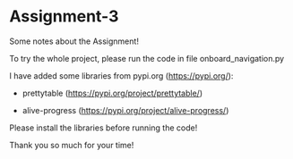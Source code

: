 # Assignment-3

Some notes about the Assignment!

To try the whole project, please run the code in file onboard_navigation.py

I have added some libraries from pypi.org (https://pypi.org/):

- prettytable (https://pypi.org/project/prettytable/)

- alive-progress (https://pypi.org/project/alive-progress/)

Please install the libraries before running the code!


Thank you so much for your time!
